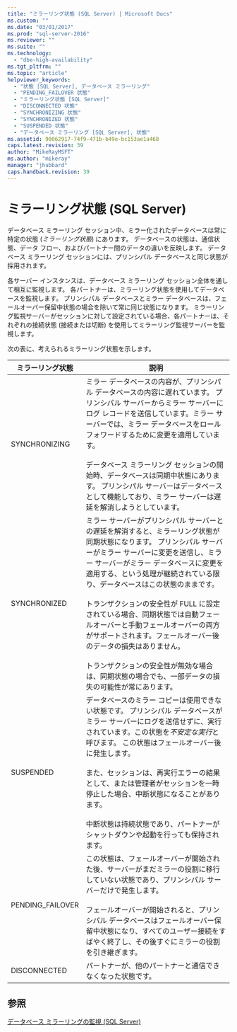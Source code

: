 ```yaml
---
title: "ミラーリング状態 (SQL Server) | Microsoft Docs"
ms.custom: ""
ms.date: "03/01/2017"
ms.prod: "sql-server-2016"
ms.reviewer: ""
ms.suite: ""
ms.technology: 
  - "dbe-high-availability"
ms.tgt_pltfrm: ""
ms.topic: "article"
helpviewer_keywords: 
  - "状態 [SQL Server], データベース ミラーリング"
  - "PENDING_FAILOVER 状態"
  - "ミラーリング状態 [SQL Server]"
  - "DISCONNECTED 状態"
  - "SYNCHRONIZING 状態"
  - "SYNCHRONIZED 状態"
  - "SUSPENDED 状態"
  - "データベース ミラーリング [SQL Server], 状態"
ms.assetid: 90062917-74f9-471b-b49e-bc153ae1a468
caps.latest.revision: 39
author: "MikeRayMSFT"
ms.author: "mikeray"
manager: "jhubbard"
caps.handback.revision: 39
---
```

# ミラーリング状態 (SQL Server)
  データベース ミラーリング セッション中、ミラー化されたデータベースは常に特定の状態 (*ミラーリング状態*) にあります。 データベースの状態は、通信状態、データ フロー、およびパートナー間のデータの違いを反映します。 データベース ミラーリング セッションには、プリンシパル データベースと同じ状態が採用されます。  
  
 各サーバー インスタンスは、データベース ミラーリング セッション全体を通して相互に監視します。 各パートナーは、ミラーリング状態を使用してデータベースを監視します。 プリンシパル データベースとミラー データベースは、フェールオーバー保留中状態の場合を除いて常に同じ状態になります。 ミラーリング監視サーバーがセッションに対して設定されている場合、各パートナーは、それぞれの接続状態 (接続または切断) を使用してミラーリング監視サーバーを監視します。  
  
 次の表に、考えられるミラーリング状態を示します。  
  
|ミラーリング状態|説明|  
|---------------------|-----------------|  
|SYNCHRONIZING|ミラー データベースの内容が、プリンシパル データベースの内容に遅れています。 プリンシパル サーバーからミラー サーバーにログ レコードを送信しています。ミラー サーバーでは、ミラー データベースをロールフォワードするために変更を適用しています。<br /><br /> データベース ミラーリング セッションの開始時、データベースは同期中状態にあります。 プリンシパル サーバーはデータベースとして機能しており、ミラー サーバーは遅延を解消しようとしています。|  
|SYNCHRONIZED|ミラー サーバーがプリンシパル サーバーとの遅延を解消すると、ミラーリング状態が同期状態になります。 プリンシパル サーバーがミラー サーバーに変更を送信し、ミラー サーバーがミラー データベースに変更を適用する、という処理が継続されている限り、データベースはこの状態のままです。<br /><br /> トランザクションの安全性が FULL に設定されている場合、同期状態では自動フェールオーバーと手動フェールオーバーの両方がサポートされます。フェールオーバー後のデータの損失はありません。<br /><br /> トランザクションの安全性が無効な場合は、同期状態の場合でも、一部データの損失の可能性が常にあります。|  
|SUSPENDED|データベースのミラー コピーは使用できない状態です。 プリンシパル データベースがミラー サーバーにログを送信せずに、実行されています。この状態を*不安定な実行*と呼びます。 この状態はフェールオーバー後に発生します。<br /><br /> また、セッションは、再実行エラーの結果として、または管理者がセッションを一時停止した場合、中断状態になることがあります。<br /><br /> 中断状態は持続状態であり、パートナーがシャットダウンや起動を行っても保持されます。|  
|PENDING_FAILOVER|この状態は、フェールオーバーが開始された後、サーバーがまだミラーの役割に移行していない状態であり、プリンシパル サーバーだけで発生します。<br /><br /> フェールオーバーが開始されると、プリンシパル データベースはフェールオーバー保留中状態になり、すべてのユーザー接続をすばやく終了し、その後すぐにミラーの役割を引き継ぎます。|  
|DISCONNECTED|パートナーが、他のパートナーと通信できなくなった状態です。|  
  
## 参照  
 [データベース ミラーリングの監視 &#40;SQL Server&#41;](../../database-engine/database-mirroring/monitoring-database-mirroring-sql-server.md)  
  
  